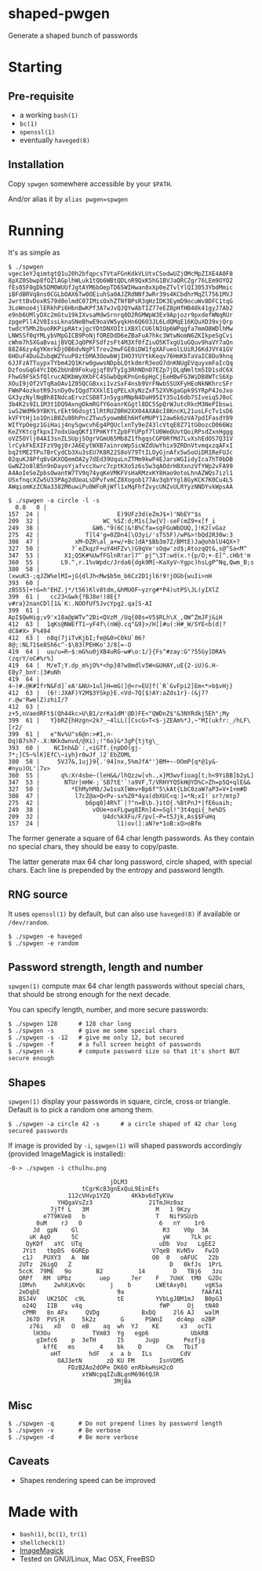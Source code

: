 
# shaped-pwgen

Generate a shaped bunch of passwords

# Starting

## Pre-requisite

- a working ```bash(1)```
- ```bc(1)```
- ```openssl(1)```
- eventually ```haveged(8)```

## Installation

Copy ```spwgen``` somewhere accessible by your ```$PATH```.

And/or alias it by ```alias pwgen=spwgen```

# Running

It's as simple as
```
$ ./spwgen
vgec1eYJqimtgtQ1u20h2bfqpcsTVtaFGnKdkVLUtxCSodwUZjOMcMpZIXE4A0F8
8pXZ0Sbwp8fOZlAGplhWLuk1tQb6WBtQDLnR9QxK5hG1BVJaQRCZgr76LEm9OYO2
fEs05F0gDk5DM0WUUfJgtAYM6bOepTD65WIHwan8xXp0eZTvlYlQI3053YbdMmic
iBFdBRVq8ns0CGLbOAX6Tw0OEiuhSa0AJZRdNNf3wRr39s4KCbdhrMqZl7561MVJ
2wrttBvDoxRS79d0olmdC07IMisOxhZTNfBPsR3qHzIDK3EymD9ocuWv8DFC1tqG
3LoWnoo4jlERkhPi6HbnBwKPf3A7wJvQJQYwAbTIZ77eEZ8pHfHB48k41gyJ7Ab2
e9nb6UMlyDXc2mGtu19kIXvsaMdwSrnrq0D2RGMWpW3Ex9Apjozr9pxdefWNqRUr
zpgePll42V0IssLknaSNeBhwE9oaVW5yqkHn6Q6O3JL6LdQMqE16KQuXD39xjQrp
twdcY5Mh2buoRKPipRAtxjgcYDtDNXOItiXBXlCU6lN1Up6WPqgfa7mmO8WDlhMw
LNWSSf0qYMLybVMpGICB9PoNjfOREDdD6eZBaFuA7hkc3WtwNomN6ZKIkpeSgCvi
cWhm7h5XGaBvaijBVQEJqOPKFSdfzsFt4M3Xf0fZiuO5KTxgU1uGQuv9haVY7aQn
88Z46zy4gYKmrkDjOB6dvNgPlTrov2mwFGE0iDW1fgXAFueolLUiRJ6KdJVY41GV
6HOuF4DuGZubqWZYuuP8ztbMA3OowbWjIHO3YUYtkKeqv76HmKbTaVaIC8Du9hnq
6JJFzATTuypxTYbm42Q1Krw0gwwsNDpbLOtkdmrR3eoO7dnKNUgEVquyxmFaIcQq
DzfouGqG4YcIQ62bUnB9Fokugjqf8VTyIg3RhNDnO7EZp7jDLqNmltm5ID1sdC6X
FhwG9FSk5fQlrucADKbWyXKbFC4SGwbQpKPnGn6pHgCjEeHBwFG3WiDB8WTcS6Xp
XOuI9jOf2VTqRaOAv1Z05QCGBxxi1vzSxF4nsb9VrFNwbSSUXFyHEoNkNKhrcSFr
FWmP4ozkotR9JsnDy0vIQgdTXXklE1qPELxXyNzZxF52XVKgaGpk9SYRpP4JoJxo
GX3yzNylNqBh8INdcaErvzCSB8TJn5ygsMNpN4DaH95IY35u16db7SIveiq5J8oC
3b4K2s9IL1M3t1DQ9AxngOkmRGfY6oanrKGgtl8DC5SpQrWJutcRkcM3NePIbswi
iwS2WdMk9YBKYLrEkt96dsgt1lRtRUZ0RH2XX04AXA8cI8KncKL21usLFcTv1sD6
kVFYtHj1o1OniB0Zu80hPncZTwu5yowmBEh6HfeMUPY12aw6k6zVA7pdIFasdY89
WIfYpOegz1GiHaij4nySgwcvhEg4PQUclxnTy9eZ43lcVtqE8Z71tG0ozcD066Wz
KeZYKtcgfkpxI7odxUaqQKf1TPmKYftZpbFYUPpf7lU0WeOUvtQoiRPsdZxnHggg
oVZ5OYlj04AI3snZLSUpjSOgrVGmU65Mb8Z1fhgqsCGP0RfMd7LvXshEdOS7Q31V
lrCykFkEXIFzV9gj0rJA6EytWXB7ainroWpSicWZdUwYhix9ZRDnVtvmqxzqAFxI
bq2tME2TPu7BrCydCb3Xu3sEU7K8R22S8oV79TtILOyGjnAfx5wSoUiDR1ReFUJc
02quKJ8Pfq8vGKXOQemOA2y7dEd39UquLnZTMm9kwP4EJarsWGIidyIca7hT0bDB
GwNZ2o8lB5n9nDayoYjafvccXwrc7cptKXo5z6s5w3qAOdrH8XxnzVfYWp2vFA99
A4AoIeSeZpbsOwantW7TV9q74yqKeVMKFVsHaRMzxKY8Hao9otoLhnAZWQs7izl1
USxfnqcXZw5U33PAg2dUeaLsDPvfvmCZ8Xogob177Av3qbYYgl8GyKCK7K0Cu4L5
AWqiomKzZCNa3382M6uwiPu0WFoRjWfl1xMqFhfZvycUNZvULRYyzNNDYvkWpsAA

$ ./spwgen -a circle -l -s
  0.0   0 |                                  
157  24 |                      E)9UFz3d(eZmJ$+)'NbEY"$s
209  32 |                  WC_%SZ:d;M1s[Jw{V]-seF(mZ9+x[f_i
249  38 |               &W6."9(6C|&!B%Cfa=sgFGuWbDUQ,]!K2(vGaz
275  42 |             T]l4'g=0ZDn4[\O3yi/'sTS5F)/wP&>!bQd2R30w:3
308  47 |          xM~DZR\al_a+w/+Bc]dA*$Bb3m7Z/BMtE)Ja@ohblU4QX+?
327  50 |         ?`eZkqzF+uY4HFZv\)G9qVe'sOqw'zd$;AtozqQt&,s@^Sa<M^
347  53 |       X1;Q5K#%UwfFGlnR!ar]7^`pj^\3T:wd(x.!{p/O;+-E[^.cHbt'm
360  55 |      L9.^,r.1%vWpdc/Jrda6{dgk9M[~KaXyV~Ygpc)hsLgP^Nq,Qwm_B;s
380  58 |     (xwuK3-;qJZW%elMI=jG{dlJh<Mw$b5m_b6Cz2D1jl6!9!jOGb{wuIi>nH
393  60 |    zBS55]+!G=h"EHZ.j*/t56)Klv8tdm,&hMUOF~yzrg#*P4)utPS\JL(yIXlZ
399  61 |   cc23<&wk{?BJ8e!)8E{?v#ra}2nanCDl[1&`K:.NOOfUf5JvcYpg2.qa[S-AI
399  61 |   ApI$QwHig;v9'x18a@pWTv^2Bi<QVzM_/Uq{08s=V5$RLh\X_,OW^ZmJFj&iH
412  63 |  1qKs@NWEfT1~yF4f\(nW@.cq"&9}>/H[[#u(:H#_W/SYE<b(d|?dC8#X>_F%494
412  63 |  n8q(7jiTvKjbI;fe@&0>C0kU`06?8@;:NL71$e8Sh6c^-$\83(PEHKo'J/8[=-O
419  64 |  uu/u=R~$:mG%u0jXB4uRG~w#\o:1/}{Fs^#zay:G^?55Gy]DRA%(zqrY/oC#%r%]
419  64 |  M/eT;Y.dp_m%jO%*<hp}8?w8mdlv5W<&UHAY,uE{2-iU)G.H-E8y7_bnY:|3#uNh
419  64 |  4~)#.@K#IfrN&Fd]`eA'&NU>1ul]H=mG(]@<r=EU]f(`R`GvFpi2]Em<*>b$vHj}
412  63 |  (6!:JXAF)Y2M$3YSkp}E.<Vd~7Q[$)AY:aZds1r}-(&j7?r.@w'RwelZ)zhiI/7
412  63 |  z+5,nVaedRFt$(Qh44kc>U\B1/zrKa1dM'@D)FE<"QWDnZ$"&3NYRdkj5Eh";My
399  61 |   Y}bRZ{hHzgn<2k?_~4lLL([CscG>T<$-jZEAm%*J,~"MI(ukfr:_/hLF\[r2/
399  61 |   e"Nv%U"s6@n:>#1,n-Dq)B7sh7-.X:NKkdwnvd/@Xi);!"6o}&*3gP{tjtg\_
393  60 |    NCInh&D`:,<iGTf.{npDO(gj-7*;]C5~%lK]EfC\~iyh}r0wJf_)2`EbZOML
380  58 |     5VJ7&,1uj}9{.'94]nx,5%mJfA"'}BM+~-OOmP{q*@1y&-#nyu)OL'|7v>
360  55 |      q%:Xr4sbe~(leH&&/lhQzzw[vh.,x}M3wvfioag[t;h<9YiBB]b2yL]
347  53 |       NTUr|mHW-;`SB7tE'`!a9VF,T/VRHYYQ5kH@YD%C>Zh=p5Q+qlE&&
327  50 |         *EhMyhM8/Jw1suX[Wmv+Bp6f"5\kAt{LbC0zaW?aP3=V+1+m#D
308  47 |          l7cZ@a>Q<Pv-sx%Z0*4ya(dbXUC<q:]=*N;xI!`sr?/mtp7
275  42 |             b6pq0]4R%T`|?"n=B\b.}itO{.%BtPnJ*|fE6uaih;
249  38 |               vOUe+oxFLgwg8IRn]4>=Sgl!"3t4qqi{_he%DS
209  32 |                  U4dc%kXFu/F/pv[~P=t5Jjk,As$$FuHq
157  24 |                      l1)ov(]:aN?e*1oB:xQ>oBfm
```

The former generate a square of 64 char length passwords. As they contain no special chars, they should be easy to copy/paste.

The latter generate max 64 char long password, circle shaped, with special chars. Each line is prepended by the entropy and password length.

## RNG source

It uses ```openssl(1)``` by default, but can also use ```haveged(8)``` if available or ```/dev/random```.

	$ ./spwgen -e haveged
	$ ./spwgen -e random

## Password strength, length and number

```spwgen(1)``` compute max 64 char length passwords without special chars, that should be strong enough for the next decade.

You can specify length, number, and more secure passwords:

	$ ./spwgen 128		# 128 char long
	$ ./spwgen -s		# give me some special chars
	$ ./spwgen -s -12	# give me only 12, but secured
	$ ./spwgen -f		# a full screen height of passwords
	$ ./spwgen -k		# compute password size so that it's short BUT secure enough

## Shapes

```spwgen(1)``` display your passwords in square, circle, cross or triangle. Default is to pick a random one among them.
	
	$ ./spwgen -a circle 42 -s		# a circle shaped of 42 char long secured passwords

If image is provided by ```-i```, ```spwgen(1)``` will shaped passwords accordingly (provided ImageMagick is installed):

```
·0·> ./spwgen -i cthulhu.png

                             jDLM3
                     tCgrKc83gnExQuL9EinEfs
                 112cVHvp1YZQ      4Kkbv6dTyKVw
              YHQgaVsZz3                21TmJHz0az
            7jTf L   3M                   M   1 9Kzy
          e7T9KVe8   b                    T   Nif9SUzb
        0uM    rJ   O                      6   nY    1r6
       Jd  gpN    Gl                        R3    V0p  3A
      uK AqO      5C                        yW      7Lk pc
     QyKDf   aYC  UTq                      uDb  Voz   LgEE2
    JYit   tbpDS  6GREp                  V7qeB  KvN5v   FwIO
    c1J   PUXY3   A  NW                  O0  0   oAFUC   22b
   2UTz  26igQ   Z                            D   0kfJs  1PrL
   5ccK  79ME   9o       B2          14        D   TBj6   3zu
   QRPf   RM  UPbz        uep      7er    F   7UmX  tM0  G2Dc
   iDMvh     2whXiKvQc       j    b       LWEtAxy0i     vgKSa
   2eDqbE                      9a                      fAAfA1
   BSJ4V   UK2SDC  c9L         tE         YVbLgJBM1mJ   B0pG3
    o24Q   IIB    v4q                      fWP     Oj   tN40
    cPMR   8n AFx     QVDg            BxDQ     2l6 AJ   walM
     J67D  PVSjR     5k2z       G      PSWnI    dc4mp  o2BP
      z76i   xO   O  eB    aq  wh  YJ    KE      x3   ocT1
       lH3Ou            TVm83  Yg   egp6            UbkRB
        gImfc6    p  3eTH      I5      Jugp       Pezfjg
          kffE   ms       4    bk    D       Cm   TbiT
            oHT        hdF   x  a b   ILs        CdV
              OAJ3etN       zQ KU FM       IsnVDM5
                 FDzB2Ao2dOPe DK6O enRbkwHsH2cO
                     xtWNcpqIZuBLgnM696tQJR
                              3MjBa

```

## Misc

	$ ./spwgen -q		# Do not prepend lines by password length
	$ ./spwgen -v		# Be verbose
	$ ./spwgen -d		# Be more verbose

## Caveats

- Shapes rendering speed can be improved

# Made with

- ```bash(1)```, ```bc(1)```, ```tr(1)```
- ```shellcheck(1)```
- [ImageMagick](https://imagemagick.org/script/index.php)
- Tested on GNU/Linux, Mac OSX, FreeBSD
